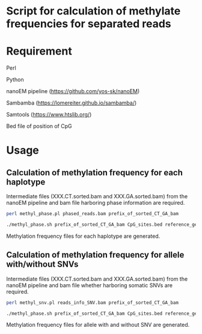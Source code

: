 # Script for calculation of methylate frequencies for separated reads

# Requirement

Perl

Python

nanoEM pipeline (https://github.com/yos-sk/nanoEM)

Sambamba (https://lomereiter.github.io/sambamba/)

Samtools (https://www.htslib.org/)

Bed file of position of CpG


# Usage


## Calculation of methylation frequency for each haplotype

Intermediate files (XXX.CT.sorted.bam and XXX.GA.sorted.bam) from the nanoEM pipeline and bam file harboring phase information are required.

```bash
perl methyl_phase.pl phased_reads.bam prefix_of_sorted_CT_GA_bam

./methyl_phase.sh prefix_of_sorted_CT_GA_bam CpG_sites.bed reference_genome.fa
```
Methylation frequency files for each haplotype are generated.


## Calculation of methylation frequency for allele with/without SNVs

Intermediate files (XXX.CT.sorted.bam and XXX.GA.sorted.bam) from the nanoEM pipeline and bam file whether harboring somatic SNVs are required.

```bash
perl methyl_snv.pl reads_info_SNV.bam prefix_of_sorted_CT_GA_bam

./methyl_phase.sh prefix_of_sorted_CT_GA_bam CpG_sites.bed reference_genome.fa
```

Methylation frequency files for allele with and without SNV are generated.
